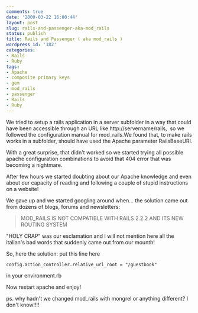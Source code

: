 ```yaml
---
comments: true
date: '2009-03-22 16:00:44'
layout: post
slug: rails-and-passenger-aka-mod_rails
status: publish
title: Rails and Passenger ( aka mod_rails )
wordpress_id: '182'
categories:
- Rails
- Ruby
tags:
- Apache
- composite primary keys
- gem
- mod_rails
- passenger
- Rails
- Ruby
---
```


We tried to setup a rails application in a server subfolder in a way that could have been accessible through an URL like http://servername/rails,  so we followed the configuration manual for mod_rails.We found that, to make rails works in a subfolder, should have used the Apache parameter RailsBaseURI.

With a great surprise, that didn't worked so we started trying all possible apache configuration combinations to avoid that 404 error that was becoming a nightmare.

After few hours we started doubting about our Apache knowledge and even about our capacity of reading and following a couple of stupid instructions on a website!

We gave up and we started googling around when... the solution came out from dozens of blogs, forums and newsletters:


> MOD_RAILS IS NOT COMPATIBLE WITH RAILS 2.2.2 AND ITS NEW ROUTING SYSTEM


"HOLY CRAP" was our esclamation and I will not mention here all the italian's bad words that suddenly came out from our mounth!

So, here the solution: put this line here
```
config.action_controller.relative_url_root = "/guestbook"
```
in your environment.rb

Now restart apache and enjoy!

ps. why hadn't we changed mod_rails with mongrel or anything different? I don't know!!!!



